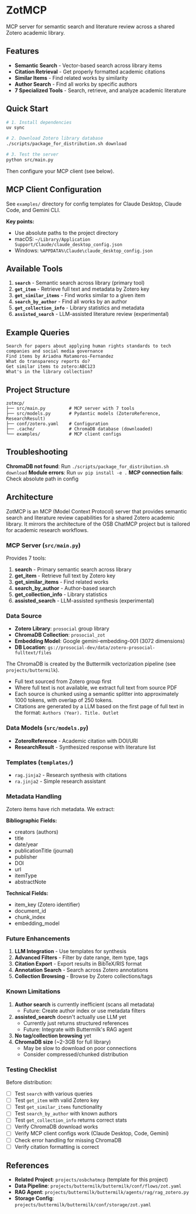 # ZotMCP

MCP server for semantic search and literature review across a shared Zotero academic library.

## Features

- **Semantic Search** - Vector-based search across library items
- **Citation Retrieval** - Get properly formatted academic citations
- **Similar Items** - Find related works by similarity
- **Author Search** - Find all works by specific authors
- **7 Specialized Tools** - Search, retrieve, and analyze academic literature

## Quick Start

```bash
# 1. Install dependencies
uv sync

# 2. Download Zotero library database
./scripts/package_for_distribution.sh download

# 3. Test the server
python src/main.py
```

Then configure your MCP client (see below).

## MCP Client Configuration

See `examples/` directory for config templates for Claude Desktop, Claude Code, and Gemini CLI.

**Key points:**

- Use absolute paths to the project directory
- macOS: `~/Library/Application Support/Claude/claude_desktop_config.json`
- Windows: `%APPDATA%\Claude\claude_desktop_config.json`

## Available Tools

1. **`search`** - Semantic search across library (primary tool)
2. **`get_item`** - Retrieve full text and metadata by Zotero key
3. **`get_similar_items`** - Find works similar to a given item
4. **`search_by_author`** - Find all works by an author
5. **`get_collection_info`** - Library statistics and metadata
6. **`assisted_search`** - LLM-assisted literature review (experimental)

## Example Queries

```
Search for papers about applying human rights standards to tech companies and social media governance
Find items by Ariadna Matamoros-Fernandez
What do transparency reports do?
Get similar items to zotero:ABC123
What's in the library collection?
```

## Project Structure

```
zotmcp/
├── src/main.py         # MCP server with 7 tools
├── src/models.py       # Pydantic models (ZoteroReference, ResearchResult)
├── conf/zotero.yaml    # Configuration
├── .cache/             # ChromaDB database (downloaded)
└── examples/           # MCP client configs
```

## Troubleshooting

**ChromaDB not found**: Run `./scripts/package_for_distribution.sh download`
**Module errors**: Run `uv pip install -e .`
**MCP connection fails**: Check absolute path in config


## Architecture

ZotMCP is an MCP (Model Context Protocol) server that provides semantic search and literature review capabilities for a shared Zotero academic library. It mirrors the architecture of the OSB ChatMCP project but is tailored for academic research workflows.


### MCP Server (`src/main.py`)

Provides 7 tools:

1. **search** - Primary semantic search across library
2. **get_item** - Retrieve full text by Zotero key
3. **get_similar_items** - Find related works
4. **search_by_author** - Author-based search
5. **get_collection_info** - Library statistics
6. **assisted_search** - LLM-assisted synthesis (experimental)

### Data Source

- **Zotero Library**: `prosocial` group library
- **ChromaDB Collection**: `prosocial_zot`
- **Embedding Model**: Google gemini-embedding-001 (3072 dimensions)
- **DB Location**: `gs://prosocial-dev/data/zotero-prosocial-fulltext/files`

The ChromaDB is created by the Buttermilk vectorization pipeline (see `projects/buttermilk`).

- Full text sourced from Zotero group first
- Where full text is not available, we extract full text from source PDF
- Each source is chunked using a semantic splitter into approximately 1000 tokens, with overlap of 250 tokens.
- Citations are generated by a LLM based on the first page of full text in the format: `Authors (Year). Title. Outlet`

### Data Models (`src/models.py`)

- **ZoteroReference** - Academic citation with DOI/URI
- **ResearchResult** - Synthesized response with literature list

### Templates (`templates/`)

- `rag.jinja2` - Research synthesis with citations
- `ra.jinja2` - Simple research assistant

### Metadata Handling

Zotero items have rich metadata. We extract:

**Bibliographic Fields:**

- creators (authors)
- title
- date/year
- publicationTitle (journal)
- publisher
- DOI
- url
- itemType
- abstractNote

**Technical Fields:**

- item_key (Zotero identifier)
- document_id
- chunk_index
- embedding_model

### Future Enhancements

1. **LLM Integration** - Use templates for synthesis
2. **Advanced Filters** - Filter by date range, item type, tags
3. **Citation Export** - Export results in BibTeX/RIS format
4. **Annotation Search** - Search across Zotero annotations
5. **Collection Browsing** - Browse by Zotero collections/tags


### Known Limitations

1. **Author search** is currently inefficient (scans all metadata)
   - Future: Create author index or use metadata filters
2. **assisted_search** doesn't actually use LLM yet
   - Currently just returns structured references
   - Future: Integrate with Buttermilk's RAG agent
3. **No tag/collection browsing** yet
4. **ChromaDB size** (~2-3GB for full library)
   - May be slow to download on poor connections
   - Consider compressed/chunked distribution

### Testing Checklist

Before distribution:

- [ ] Test `search` with various queries
- [ ] Test `get_item` with valid Zotero key
- [ ] Test `get_similar_items` functionality
- [ ] Test `search_by_author` with known authors
- [ ] Test `get_collection_info` returns correct stats
- [ ] Verify ChromaDB download works
- [ ] Verify MCP client configs work (Claude Desktop, Code, Gemini)
- [ ] Check error handling for missing ChromaDB
- [ ] Verify citation formatting is correct

## References

- **Related Project**: `projects/osbchatmcp` (template for this project)
- **Data Pipeline**: `projects/buttermilk/buttermilk/conf/flows/zot.yaml`
- **RAG Agent**: `projects/buttermilk/buttermilk/agents/rag/rag_zotero.py`
- **Storage Config**: `projects/buttermilk/buttermilk/conf/storage/zot.yaml`

